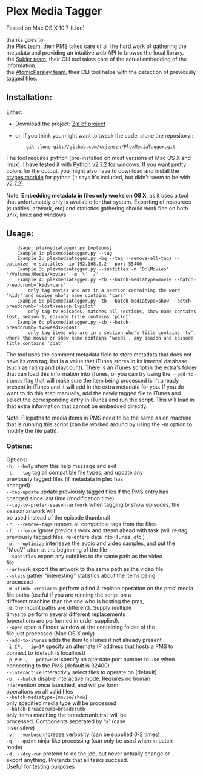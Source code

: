 #  Plex Media Tagger
Tested on Mac OS X 10.7 (Lion)  

thanks goes to:  
the [Plex team](http://www.plexapp.com), their PMS takes care of all the hard work of gathering the metadata and providing an intuitive web API to browse the local library.  
the [Subler team](http://code.google.com/p/subler/), their CLI tool takes care of the actual embedding of the information.  
the [AtomicParsley team](http://atomicparsley.sourceforge.net/), their CLI tool helps with the detection of previously tagged files.  

## Installation:
Either:  

 *  Download the project: [Zip of project](https://github.com/ccjensen/PlexMediaTagger/zipball/master)  
 *  or, if you think you might want to tweak the code, clone the repository::  

    		git clone git://github.com/ccjensen/PlexMediaTagger.git

The tool requires python (pre-installed on most versions of Mac OS X and linux). I have tested it with [Python v2.7.2 for windows](http://python.org/getit/releases/2.7.2/). If you want pretty colors for the output, you might also have to download and install the [ctypes module](http://python.net/crew/theller/ctypes/) for python (it says it's included, but didn't seem to be with v2.7.2).

Note: __Embedding metadata in files only works on OS X__, as it uses a tool that unfortunately only is available for that system. Exporting of resources (subtitles, artwork, etc) and statistics gathering should work fine on both unix, linux and windows.

## Usage: 

		Usage: plexmediatagger.py [options]
		Example 1: plexmediatagger.py --tag
		Example 2: plexmediatagger.py -bq --tag --remove-all-tags --optimize -e subtitles -ip 192.168.0.2 --port 55400
		Example 3: plexmediatagger.py --subtitles -m 'D:\Movies' '/Volumes/Media/Movies' -m '\' '/'
		Example 4: plexmediatagger.py -tb --batch-mediatype=movie --batch-breadcrumb='kids>cars'
			only tag movies who are in a section containing the word 'kids' and movies who's name contains 'cars'
		Example 5: plexmediatagger.py -tb --batch-mediatype=show --batch-breadcrumb='>lost>season 1>pilot'
			only tag tv episodes, matches all sections, show name contains lost, season 1, episode title contains 'pilot'
		Example 6: plexmediatagger.py -tb --batch-breadcrumb='tv>weeds>>goat'
			only tag items who are in a section who's title contains 'tv', where the movie or show name contains 'weeds', any season and episode title contains 'goat'

The tool uses the comment metadata field to store metadata that does not have its own tag, but is a value that iTunes stores in its internal database (such as rating and playcount). There is an iTunes script in the extra's folder that can load this information into iTunes, or you can try using the `--add-to-itunes` flag that will make sure the item being processed isn't already present in iTunes and it will add in the extra metadata for you. If you do want to do this step manually, add the newly tagged file to iTunes and select the corresponding entry in iTunes and run the script. This will load in that extra information that cannot be embedded directly.

Note: Filepaths to media items in PMS need to be the same as on machine that is running this script (can be worked around by using the -m option to modify the file path).

### Options:
Options:  
 `-h, --help`          show this help message and exit  
 `-t, --tag`           tag all compatible file types, and update any  
                       previously tagged files (if metadata in plex has  
                       changed)  
  `--tag-update`       update previously tagged files if the PMS entry has  
                       changed since last time (modification time)  
  `--tag-tv-prefer-season-artwork`
                       when tagging tv show episodes, the season artwork will  
                       be used instead of the episode thumbnail  
 `-r, --remove-tags`   remove all compatible tags from the files  
 `-f, --force`         ignore previous work and steam ahead with task (will
                       re-tag previously tagged files, re-enters data into
                       iTunes, etc.)  
 `-o, --optimize`      interleave the audio and video samples, and put the  
                       "MooV" atom at the beginning of the file  
 `--subtitles`         export any subtitles to the same path as the video  
                       file  
 `--artwork`           export the artwork to the same path as the video file  
  `--stats`            gather "interesting" statistics about the items being  
                       processed  
 `-m <find> <replace>` perform a find & replace operation on the pms' media  
                       file paths (useful if you are running the script on a  
                       different machine than the one who is hosting the pms,  
                       i.e. the mount paths are different). Supply multiple  
                       times to perform several different replacements  
                       (operations are performed in order supplied).  
  `--open`             open a Finder window at the containing folder of the  
                       file just processed (Mac OS X only)  
  `--add-to-itunes`    adds the item to iTunes if not already present  
 `-i IP, --ip=IP`      specify an alternate IP address that hosts a PMS to  
                       connect to (default is localhost)  
 `-p PORT, --port=PORT`specify an alternate port number to use when  
                       connecting to the PMS (default is 32400)  
 `--interactive`       interactivly select files to operate on [default]  
 `-b, --batch`         disable interactive mode. Requires no human  
                       intervention once launched, and will perform  
                       operations on all valid files  
  `--batch-mediatype=[movie/show]`  
                       only specified media type will be processed  
  `--batch-breadcrumb=breadcrumb`  
                       only items matching the breadcrumb trail will be  
                       processed. Components seperated by '>' (case  
                       insensitive)  
 `-v, --verbose`       increase verbosity (can be supplied 0-2 times)  
 `-q, --quiet`         ninja-like processing (can only be used when in batch  
                       mode)  
 `-d, --dry-run`       pretend to do the job, but never actually change or  
                       export anything. Pretends that all tasks succeed.  
                       Useful for testing purposes  
